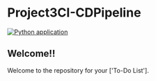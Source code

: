 # Project3CI-CDPipeline

[![Python application](https://github.com/RPSeaman/Project3CICDPipeline/actions/workflows/python-app.yml/badge.svg?branch=main)](https://github.com/RPSeaman/Project3CICDPipeline/actions/workflows/python-app.yml)


## Welcome!!
Welcome to the repository for your ['To-Do List'].



